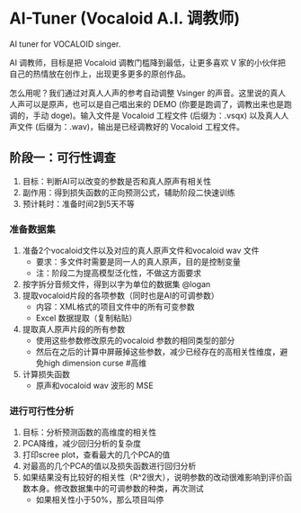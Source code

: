 # AI-Tuner (Vocaloid A.I. 调教师)

AI tuner for VOCALOID singer.

AI 调教师，目标是把 Vocaloid 调教门槛降到最低，让更多喜欢 V 家的小伙伴把自己的热情放在创作上，出现更多更多的原创作品。

怎么用呢？我们通过对真人人声的参考自动调整 Vsinger 的声音。这里说的真人人声可以是原声，也可以是自己唱出来的 DEMO (你要是跑调了，调教出来也是跑调的，手动 doge)。输入文件是 Vocaloid 工程文件 (后缀为：.vsqx) 以及真人人声文件 (后缀为：.wav)，输出是已经调教好的 Vocaloid 工程文件。

## 阶段一：可行性调查

1. 目标：判断AI可以改变的参数是否和真人原声有相关性
2. 副作用：得到损失函数的正向预测公式，辅助阶段二快速训练
3. 预计耗时：准备时间2到5天不等

### 准备数据集

1. 准备2个vocaloid文件以及对应的真人原声文件和vocaloid wav 文件
    - 要求：多文件时需要是同一人的真人原声，目的是控制变量
    - 注：阶段二为提高模型泛化性，不做这方面要求
2. 按字拆分音频文件，得到以字为单位的数据集 @logan
3. 提取vocaloid片段的各项参数（同时也是AI的可调参数）
    - 内容：XML格式的项目文件中的所有可变参数
    - Excel 数据提取（复制粘贴）
4. 提取真人原声片段的所有参数
    - 使用这些参数修改原先的vocaloid 参数的相同类型的部分
    - 然后在之后的计算中屏蔽掉这些参数，减少已经存在的高相关性维度，避免high dimension curse #高维
5. 计算损失函数
    - 原声和vocaloid wav 波形的 MSE

### 进行可行性分析

  1. 目标：分析预测函数的高维度的相关性
  2. PCA降维，减少回归分析的复杂度
  3. 打印scree plot，查看最大的几个PCA的值
  4. 对最高的几个PCA的值以及损失函数进行回归分析
  5. 如果结果没有比较好的相关性（R^2很大），说明参数的改动很难影响到评价函数本身。修改数据集中的可调参数的种类，再次测试
      - 如果相关性小于50%，那么项目叫停

